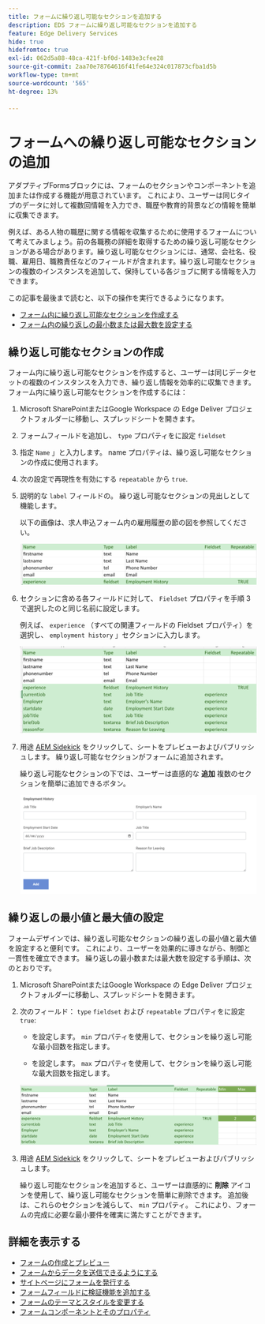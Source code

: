 ```yaml
---
title: フォームに繰り返し可能なセクションを追加する
description: EDS フォームに繰り返し可能なセクションを追加する
feature: Edge Delivery Services
hide: true
hidefromtoc: true
exl-id: 062d5a88-48ca-421f-bf0d-1483e3cfee28
source-git-commit: 2aa70e78764616f41fe64e324c017873cfba1d5b
workflow-type: tm+mt
source-wordcount: '565'
ht-degree: 13%

---
```


# フォームへの繰り返し可能なセクションの追加

アダプティブFormsブロックには、フォームのセクションやコンポーネントを追加または作成する機能が用意されています。 これにより、ユーザーは同じタイプのデータに対して複数回情報を入力でき、職歴や教育的背景などの情報を簡単に収集できます。

例えば、ある人物の職歴に関する情報を収集するために使用するフォームについて考えてみましょう。前の各職務の詳細を取得するための繰り返し可能なセクションがある場合があります。繰り返し可能なセクションには、通常、会社名、役職、雇用日、職務責任などのフィールドが含まれます。繰り返し可能なセクションの複数のインスタンスを追加して、保持している各ジョブに関する情報を入力できます。



この記事を最後まで読むと、以下の操作を実行できるようになります。

* [フォーム内に繰り返し可能なセクションを作成する](#add-repeatable-sections-to-a-form)
* [フォーム内の繰り返しの最小数または最大数を設定する](#set-minimum-or-maximum-number-of-repetitions-for-a-repeatable-section)

## 繰り返し可能なセクションの作成

フォーム内に繰り返し可能なセクションを作成すると、ユーザーは同じデータセットの複数のインスタンスを入力でき、繰り返し情報を効率的に収集できます。 フォーム内に繰り返し可能なセクションを作成するには：

1. Microsoft SharePointまたはGoogle Workspace の Edge Deliver プロジェクトフォルダーに移動し、スプレッドシートを開きます。

1. フォームフィールドを追加し、 `type` プロパティをに設定 `fieldset`
1. 指定 `Name` 」と入力します。 name プロパティは、繰り返し可能なセクションの作成に使用されます。
1. 次の設定で再現性を有効にする `repeatable` から `true`.
1. 説明的な `label` フィールドの。 繰り返し可能なセクションの見出しとして機能します。

   以下の画像は、求人申込フォーム内の雇用履歴の節の図を参照してください。

   ![](/help/edge/assets/repeatable-section-example-job-application-form.png)

1. セクションに含める各フィールドに対して、 `Fieldset` プロパティを手順 3 で選択したのと同じ名前に設定します。

   例えば、 `experience` （すべての関連フィールドの Fieldset プロパティ）を選択し、 `employment history` 」セクションに入力します。

   ![繰り返し可能なセクションフィールドとそのプロパティの例](/help/edge/assets/repeatable-section--mention-fieldset-name-example-job-application-form.png)

1. 用途 [AEM Sidekick](https://www.aem.live/developer/tutorial#preview-and-publish-your-content) をクリックして、シートをプレビューおよびパブリッシュします。 繰り返し可能なセクションがフォームに追加されます。

   繰り返し可能なセクションの下では、ユーザーは直感的な **追加** 複数のセクションを簡単に追加できるボタン。

   ![繰り返し可能なセクション、追加ボタン、複数のセクションを追加 ](/help/edge/assets/repeatable-section-example.png)


## 繰り返しの最小値と最大値の設定

フォームデザインでは、繰り返し可能なセクションの繰り返しの最小値と最大値を設定すると便利です。 これにより、ユーザーを効果的に導きながら、制御と一貫性を確立できます。 繰り返しの最小数または最大数を設定する手順は、次のとおりです。

1. Microsoft SharePointまたはGoogle Workspace の Edge Deliver プロジェクトフォルダーに移動し、スプレッドシートを開きます。

1. 次のフィールド： `type` `fieldset` および `repeatable` プロパティをに設定 `true`:

   * を設定します。 `min` プロパティを使用して、セクションを繰り返し可能な最小回数を指定します。

   * を設定します。 `max` プロパティを使用して、セクションを繰り返し可能な最大回数を指定します。

   ![min プロパティと max プロパティを設定して、セクションを繰り返す回数を指定します。](/help/edge/assets/repeatable-section-set-min-max.png)

1. 用途 [AEM Sidekick](https://www.aem.live/developer/tutorial#preview-and-publish-your-content) をクリックして、シートをプレビューおよびパブリッシュします。

   繰り返し可能なセクションを追加すると、ユーザーは直感的に **削除** アイコンを使用して、繰り返し可能なセクションを簡単に削除できます。 追加後は、これらのセクションを減らして、 `min` プロパティ。 これにより、フォームの完成に必要な最小要件を確実に満たすことができます。

<!--

For example, consider a form used to collect information from users applying for a loan. . You may have a repeatable section for capturing details of each co-applicant. The repeatable section would typically contain fields such as co-co-applicant

The form allows users to provide personal information, including details of the co-applicants. Users can enter details for co-applicants, with this section being repeatable.

![Repeatable sections in forms](/help/forms/assets/eds-repeatable.png)

## Prerequisites

The [Adaptive Forms Block is enabled](/help/edge/docs/forms/create-forms.md) for your Edge Delivery Services project. 

## Add a repeatable section to a form 

Let's take an example of a loan application form. The form enables users to submit personal information. You can include co-applicant details using repeatable sections, with the option to add a minimum and maximum of three co-applicant sections.

"_You can use a Microsoft Excel file on your SharePoint Site or Google Sheet file on Google Drive to develop a form. Examples in this document are based on a [Microsoft Excel file on your SharePoint Site](https://www.aem.live/docs/setup-customer-sharepoint)._" 


To add repeatable sections in Edge Delivery:

1. [Author a form using Microsoft Excel](#author-form)
2. [Preview and publish the form](#preview-form)

### Author a form using Microsoft Excel {#author-form}

1. Go to your Edge Deliver project folder on Microsoft SharePoint or Google Workspace and open your spreadsheet. For example, open an a spreadsheet named `loan-application.xlsx`.

1. Add a new columns labeled `Repeatable` to the sheet contaning your form fields. By default, the `shared-default` sheet contains the form fields.  

1. Add new columns labeled as `Repeatable`, `Min`, and `Max` in your Microsoft Excel file.
1. Specify the value for the `Repeatable` column as `True` for the fieldset that you want to make repeatable.
1. Specify the values for the `Min` and `Max` columns. The `Min` value represents the minimum number of occurrences for which the panel repeats, while the `Max` value represents the maximum number of occurrences for which the panel repeats.
1. Save your Microsoft Excel file.
     
>[!NOTE]
>
> Here is the [Loan application](/help/forms/assets/loan-application.xlsx) excel sheet for your reference. 

### Preview/Publish the form using your Edge Delivery Service

1. Open or create new document file in a Microsft SharePoint Site to embed the Excel sheet  in it using a `Form Block`. For example, open the `index` file and add a `Form Block`.
2. Open the command prompt, navigate to your AEM Edge Delivery project directory on your local machine, and execute the command as `aem up`.

The form is accessible at `https://localhost:3000`, where clicking the `Add` button adds new repeatable section for entering co-applicant details. You can also delete the the repeatable section by clicking the `Delete` button. 

>[!NOTE]
>
> If you encounter a "Page Not Found" error while accessing your form at localhost, add the directory name of the Microsoft SharePoint Site in front of the URL where your form is located. For example, `http://localhost:3000/<dir-name>/`

-->


## 詳細を表示する

* [フォームの作成とプレビュー](/help/edge/docs/forms/create-forms.md)
* [フォームからデータを送信できるようにする](/help/edge/docs/forms/submit-forms.md)
* [サイトページにフォームを発行する](/help/edge/docs/forms/publish-forms.md)
* [フォームフィールドに検証機能を追加する](/help/edge/docs/forms/validate-forms.md)
* [フォームのテーマとスタイルを変更する](/help/edge/docs/forms/style-theme-forms.md)
* [フォームコンポーネントとそのプロパティ](/help/edge/docs/forms/form-components.md)
